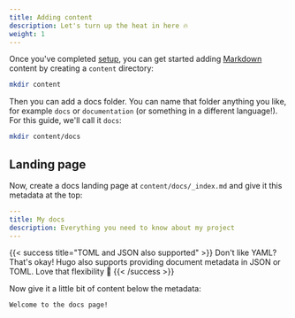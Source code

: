 ```yaml
---
title: Adding content
description: Let's turn up the heat in here 🔥
weight: 1
---
```


Once you've completed [setup](..), you can get started adding [Markdown](https://www.markdownguide.org/) content by creating a `content` directory:

```bash
mkdir content
```

Then you can add a docs folder. You can name that folder anything you like, for example `docs` or `documentation` (or something in a different language!). For this guide, we'll call it `docs`:

```bash
mkdir content/docs
```

## Landing page

Now, create a docs landing page at `content/docs/_index.md` and give it this metadata at the top:

```yaml
---
title: My docs
description: Everything you need to know about my project
---
```

{{< success title="TOML and JSON also supported" >}}
Don't like YAML? That's okay! Hugo also supports providing document metadata in JSON or TOML. Love that flexibility 💖
{{< /success >}}

Now give it a little bit of content below the metadata:

```markdown
Welcome to the docs page!
```

